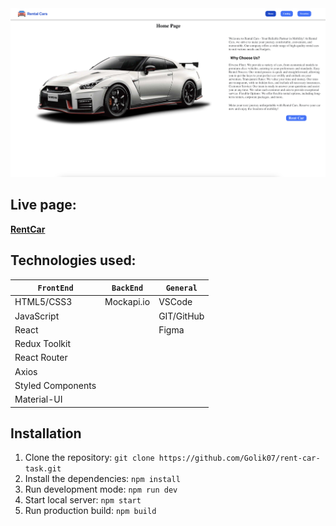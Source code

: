 <img width="1000" alt="rentCar" src="src/images/rentCar.png">

## Live page:

[**RentCar**](https://golik07.github.io/rent-car-task/)

## Technologies used:

| `FrontEnd`        | `BackEnd`  | `General`  |
| ----------------- | ---------- | ---------- |
| HTML5/CSS3        | Mockapi.io | VSCode     |
| JavaScript        |            | GIT/GitHub |
| React             |            | Figma      |
| Redux Toolkit     |            |            |
| React Router      |            |            |
| Axios             |            |            |
| Styled Components |            |            |
| Material-UI       |            |            |

## Installation

1. Clone the repository:
   `git clone https://github.com/Golik07/rent-car-task.git`
2. Install the dependencies: `npm install`
3. Run development mode: `npm run dev`
4. Start local server: `npm start`
5. Run production build: `npm build`
